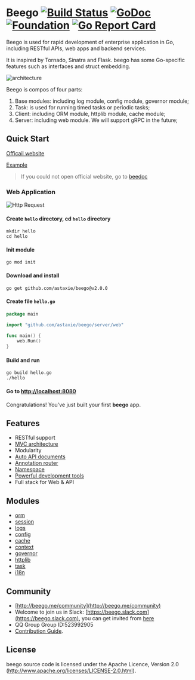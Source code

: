 # Beego [![Build Status](https://travis-ci.org/astaxie/beego.svg?branch=master)](https://travis-ci.org/astaxie/beego) [![GoDoc](http://godoc.org/github.com/astaxie/beego?status.svg)](http://godoc.org/github.com/astaxie/beego) [![Foundation](https://img.shields.io/badge/Golang-Foundation-green.svg)](http://golangfoundation.org) [![Go Report Card](https://goreportcard.com/badge/github.com/astaxie/beego)](https://goreportcard.com/report/github.com/astaxie/beego)

Beego is used for rapid development of enterprise application in Go, including RESTful APIs, web apps and backend
services.

It is inspired by Tornado, Sinatra and Flask. beego has some Go-specific features such as interfaces and struct
embedding.

![architecture](https://cdn.nlark.com/yuque/0/2020/png/755700/1607841568645-2ec8225f-bb82-4586-b3d0-eeb4c8ae3aa9.png)

Beego is compos of four parts:
1. Base modules: including log module, config module, governor module;
2. Task: is used for running timed tasks or periodic tasks;
3. Client: including ORM module, httplib module, cache module;
4. Server: including web module. We will support gRPC in the future;

## Quick Start

[Officail website](http://beego.me)

[Example](https://github.com/beego-dev/beego-example)

> If you could not open official website, go to [beedoc](https://github.com/beego/beedoc)


### Web Application

![Http Request](https://cdn.nlark.com/yuque/0/2020/png/755700/1607841957921-e163e9cb-87d9-44cc-9cbc-bbdaa3cb1143.png)

#### Create `hello` directory, cd `hello` directory

    mkdir hello
    cd hello

#### Init module

    go mod init

#### Download and install

    go get github.com/astaxie/beego@v2.0.0

#### Create file `hello.go`

```go
package main

import "github.com/astaxie/beego/server/web"

func main() {
	web.Run()
}
```

#### Build and run

    go build hello.go
    ./hello

#### Go to [http://localhost:8080](http://localhost:8080)

Congratulations! You've just built your first **beego** app.

## Features

* RESTful support
* [MVC architecture](https://github.com/beego/beedoc/tree/master/en-US/mvc)
* Modularity
* [Auto API documents](https://github.com/beego/beedoc/blob/master/en-US/advantage/docs.md)
* [Annotation router](https://github.com/beego/beedoc/blob/master/en-US/mvc/controller/router.md)
* [Namespace](https://github.com/beego/beedoc/blob/master/en-US/mvc/controller/router.md#namespace)
* [Powerful development tools](https://github.com/beego/bee)
* Full stack for Web & API

## Modules
* [orm](https://github.com/beego/beedoc/tree/master/en-US/mvc/model)
* [session](https://github.com/beego/beedoc/blob/master/en-US/module/session.md)
* [logs](https://github.com/beego/beedoc/blob/master/en-US/module/logs.md)
* [config](https://github.com/beego/beedoc/blob/master/en-US/module/config.md)
* [cache](https://github.com/beego/beedoc/blob/master/en-US/module/cache.md)
* [context](https://github.com/beego/beedoc/blob/master/en-US/module/context.md)
* [governor](https://github.com/beego/beedoc/blob/master/en-US/module/governor.md)
* [httplib](https://github.com/beego/beedoc/blob/master/en-US/module/httplib.md)
* [task](https://github.com/beego/beedoc/blob/master/en-US/module/task.md)
* [i18n](https://github.com/beego/beedoc/blob/master/en-US/module/i18n.md)

## Community

* [http://beego.me/community](http://beego.me/community)
* Welcome to join us in Slack: [https://beego.slack.com](https://beego.slack.com), you can get invited
  from [here](https://github.com/beego/beedoc/issues/232)
* QQ Group Group ID:523992905
* [Contribution Guide](https://github.com/beego/beedoc/blob/master/en-US/intro/contributing.md).

## License

beego source code is licensed under the Apache Licence, Version 2.0
(http://www.apache.org/licenses/LICENSE-2.0.html).
